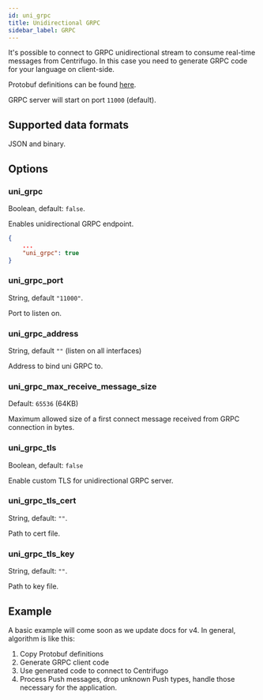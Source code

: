 ```yaml
---
id: uni_grpc
title: Unidirectional GRPC
sidebar_label: GRPC
---
```


It's possible to connect to GRPC unidirectional stream to consume real-time messages from Centrifugo. In this case you need to generate GRPC code for your language on client-side.

Protobuf definitions can be found [here](https://github.com/centrifugal/centrifugo/blob/master/internal/unigrpc/unistream/unistream.proto).

GRPC server will start on port `11000` (default).

## Supported data formats

JSON and binary.

## Options

### uni_grpc

Boolean, default: `false`.

Enables unidirectional GRPC endpoint.

```json title="config.json"
{
    ...
    "uni_grpc": true
}
```

### uni_grpc_port

String, default `"11000"`.

Port to listen on.

### uni_grpc_address

String, default `""` (listen on all interfaces)

Address to bind uni GRPC to.

### uni_grpc_max_receive_message_size

Default: `65536` (64KB)

Maximum allowed size of a first connect message received from GRPC connection in bytes.

### uni_grpc_tls

Boolean, default: `false`

Enable custom TLS for unidirectional GRPC server.

### uni_grpc_tls_cert

String, default: `""`.

Path to cert file.

### uni_grpc_tls_key

String, default: `""`.

Path to key file.

## Example

A basic example will come soon as we update docs for v4. In general, algorithm is like this: 

1. Copy Protobuf definitions
1. Generate GRPC client code
1. Use generated code to connect to Centrifugo
1. Process Push messages, drop unknown Push types, handle those necessary for the application.

